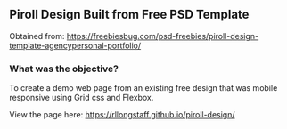 ## Piroll Design Built from Free PSD Template

Obtained from:
https://freebiesbug.com/psd-freebies/piroll-design-template-agencypersonal-portfolio/


### What was the objective?

To create a demo web page from an existing free design that was mobile responsive using Grid css and Flexbox. 

View the page here:
https://rllongstaff.github.io/piroll-design/
